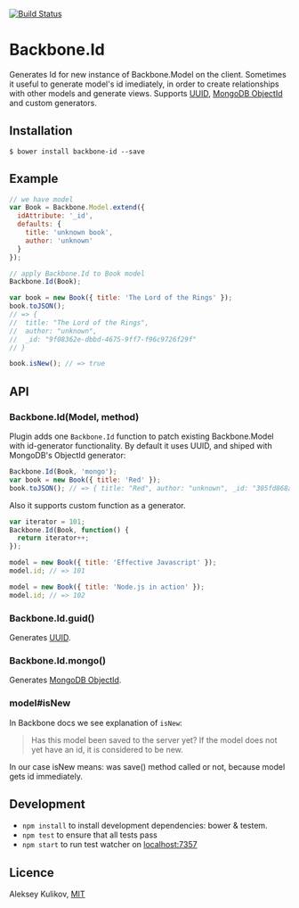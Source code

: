 [![Build Status](https://secure.travis-ci.org/ask11/backbone-id.png?branch=master)](https://travis-ci.org/ask11/backbone-id)

# Backbone.Id

  Generates Id for new instance of Backbone.Model on the client.
  Sometimes it useful to generate model's id imediately, in order to create relationships with other models and generate views. Supports [UUID](http://en.wikipedia.org/wiki/Universally_unique_identifier), [MongoDB ObjectId](http://docs.mongodb.org/manual/core/object-id/) and custom generators.

## Installation

    $ bower install backbone-id --save

## Example

```js
// we have model
var Book = Backbone.Model.extend({
  idAttribute: '_id',
  defaults: {
    title: 'unknown book',
    author: 'unknown'
  }
});

// apply Backbone.Id to Book model
Backbone.Id(Book);

var book = new Book({ title: 'The Lord of the Rings' });
book.toJSON();
// => {
//  title: "The Lord of the Rings",
//  author: "unknown",
//  _id: "9f08362e-dbbd-4675-9ff7-f96c9726f29f"
// }

book.isNew(); // => true
```

## API

### Backbone.Id(Model, method)

  Plugin adds one `Backbone.Id` function to patch existing Backbone.Model with id-generator functionality.
  By default it uses UUID, and shiped with MongoDB's ObjectId generator:

```js
Backbone.Id(Book, 'mongo');
var book = new Book({ title: 'Red' });
book.toJSON(); // => { title: "Red", author: "unknown", _id: "305fd868a7627428df000002" }
```

  Also it supports custom function as a generator.

```js
var iterator = 101;
Backbone.Id(Book, function() {
  return iterator++;
});

model = new Book({ title: 'Effective Javascript' });
model.id; // => 101

model = new Book({ title: 'Node.js in action' });
model.id; // => 102
```

### Backbone.Id.guid()

  Generates [UUID](http://en.wikipedia.org/wiki/Universally_unique_identifier).

### Backbone.Id.mongo()

  Generates [MongoDB ObjectId](http://docs.mongodb.org/manual/core/object-id/).

### model#isNew

  In Backbone docs we see explanation of `isNew`:
  > Has this model been saved to the server yet? If the model does not yet have an id, it is considered to be new.

  In our case isNew means: was save() method called or not, because model gets id immediately.

## Development

  - `npm install` to install development dependencies: bower & testem.
  - `npm test` to ensure that all tests pass
  - `npm start` to run test watcher on [localhost:7357](http://localhost:7357/)

## Licence

  Aleksey Kulikov, [MIT](http://ask11.mit-license.org/)
